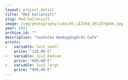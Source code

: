 ```yaml
---
layout: project-detail
title: "Med hallonsylt"
slug: Med-hallonsylt
image: /img/photography/cake/05_LEISKA_201107g046.jpg
year: 2011
archive_id: ""
description: "Vaxholms Hembygdsgårds Café"
prints: 
-   variable: 3zu2_small
    price: "120,00 €"
-   variable: 3zu2_medium
    price: "600,00 €"
-   variable: 3zu2_large
    price: "900,00 €"
---
```

